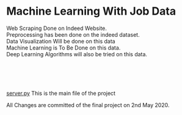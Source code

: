 # Machine Learning With Job Data

Web Scraping Done on Indeed Website. <br>
Preprocessing has been done on the indeed dataset. <br>
Data Visualization Will be done on this data <br>
Machine Learning is To Be Done on this data. <br>
Deep Learning Algorithms will also be tried on this data. <br>
<br><br><br><br><br>
[server.py](https://github.com/alvynabranches/Machine_Learning_With_Job_Data/blob/master/server.py) This is the main file of the project

All Changes are committed of the final project on 2nd May 2020.
